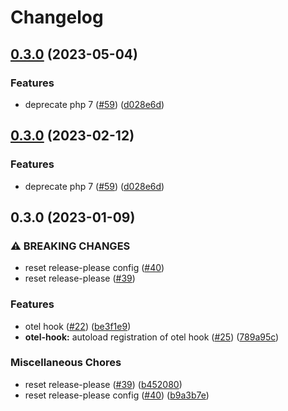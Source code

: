 # Changelog

## [0.3.0](https://github.com/open-feature/php-sdk-contrib/compare/open-feature/split-provider-0.3.0...open-feature/split-provider-0.3.0) (2023-05-04)


### Features

* deprecate php 7 ([#59](https://github.com/open-feature/php-sdk-contrib/issues/59)) ([d028e6d](https://github.com/open-feature/php-sdk-contrib/commit/d028e6d7741d07b7edef21b43b249fdb2d18d8f2))

## [0.3.0](https://github.com/open-feature/php-sdk-contrib/compare/open-feature/split-provider-0.3.0...open-feature/split-provider-0.3.0) (2023-02-12)


### Features

* deprecate php 7 ([#59](https://github.com/open-feature/php-sdk-contrib/issues/59)) ([d028e6d](https://github.com/open-feature/php-sdk-contrib/commit/d028e6d7741d07b7edef21b43b249fdb2d18d8f2))

## 0.3.0 (2023-01-09)


### ⚠ BREAKING CHANGES

* reset release-please config ([#40](https://github.com/open-feature/php-sdk-contrib/issues/40))
* reset release-please ([#39](https://github.com/open-feature/php-sdk-contrib/issues/39))

### Features

* otel hook ([#22](https://github.com/open-feature/php-sdk-contrib/issues/22)) ([be3f1e9](https://github.com/open-feature/php-sdk-contrib/commit/be3f1e9ed37dee4bbce8e3701e4693c1b949c398))
* **otel-hook:** autoload registration of otel hook ([#25](https://github.com/open-feature/php-sdk-contrib/issues/25)) ([789a95c](https://github.com/open-feature/php-sdk-contrib/commit/789a95c47bc278b333bf8b241b0e342baa27acc5))


### Miscellaneous Chores

* reset release-please ([#39](https://github.com/open-feature/php-sdk-contrib/issues/39)) ([b452080](https://github.com/open-feature/php-sdk-contrib/commit/b452080443d837c66b554b1bb1a07cadba5a152a))
* reset release-please config ([#40](https://github.com/open-feature/php-sdk-contrib/issues/40)) ([b9a3b7e](https://github.com/open-feature/php-sdk-contrib/commit/b9a3b7e1017dc56ddfdd767fb8dab2d01b641699))
